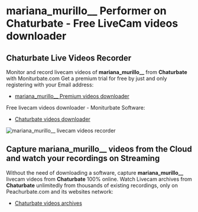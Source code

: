 # mariana_murillo__ Performer on Chaturbate - Free LiveCam videos downloader

## Chaturbate Live Videos Recorder

Monitor and record livecam videos of **mariana_murillo__** from **Chaturbate** with Moniturbate.com
Get a premium trial for free by just and only registering with your Email address:
* [mariana_murillo__ Premium videos downloader](https://moniturbate.com/request-demo-licence-key.html)

Free livecam videos downloader - Moniturbate Software:
* [Chaturbate videos downloader](https://moniturbate.com/moniturbate-download-software.html)

![mariana_murillo__ livecam videos recorder](https://peachurnet.com/templates/moniturbate-software.png)


## Capture mariana_murillo__ videos from the Cloud and watch your recordings on Streaming

Without the need of downloading a software, capture **mariana_murillo__** livecam videos from **Chaturbate** 100% online.
Watch Livecam archives from **Chaturbate** unlimitedly from thousands of existing recordings, only on Peachurbate.com and its websites network:
* [Chaturbate videos archives](https://peachurnet.com/)